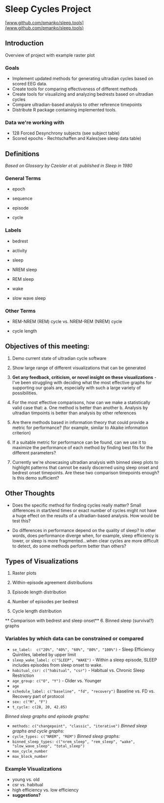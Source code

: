 # Sleep Cycles Project
[www.github.com/pmanko/sleep.tools](www.github.com/pmanko/sleep.tools)

## Introduction 
Overview of project with example raster plot
  
### Goals
- Implement updated methods for generating ultradian cycles based on scored EEG data.
- Create tools for comparing effectiveness of different methods
- Create tools for visualizing and analyzing bedrests based on ultradian cycles
- Compare ultradian-based analysis to other reference timepoints
- Distribute R package containing implemented tools.
  
  
### Data we're working with 
- 128 Forced Desynchrony subjects (see subject table)
- Scored epochs - Rechtschaffen and Kales(see sleep data table)
  

## Definitions 
*Based on Glossary by Czeisler et al. published in Sleep in 1980*

### General Terms
- epoch  

- sequence  

- episode  

- cycle  


### Labels
- bedrest  

- activity  

- sleep  

- NREM sleep  

- REM sleep  

- wake  

- slow wave sleep  


### Other Terms
- REM-NREM (REM) cycle vs. NREM-REM (NREM) cycle  

- cycle length
  
## Objectives of this meeting:
1. Demo current state of ultradian cycle software  

2. Show large range of different visualizations that can be generated  

3. **Get any feedback, criticism, or novel insight on these visualizations** - I've been struggling with deciding what the most effective graphs for supporting our goals are, especially with such a large variety of possibilities.  

4. For the most effective comparisons, how can we make a statistically valid case that:
  a. One method is better than another
  b. Analysis by ultradian timpoints is better than analysis by other references  

5. Are there methods based in information theory that could provide a metric for performance? (for example, similar to Akaike information criterion)  

6. If a suitable metric for performance can be found, can we use it to maximize the performance of each method by finding best fits for the different parameters?  

7. Currently we're showcasing ultradian analysis with binned sleep plots to highlight patterns that cannot be easily discerned using sleep onset and bedrest onset timepoints. Are these two comparison timepoints enough? Is this demo sufficient?  

## Other Thoughts
- Does the specific method for finding cycles really matter? Small differences in start/end times or exact number of cycles might not have a huge effect on the results of a ultradian-based analysis. How would be test this?  

- Do differences in performance depend on the quality of sleep? In other words, does performance diverge when, for example, sleep efficiency is lower, or sleep is more fragmented...when clear cycles are more difficult to detect, do some methods perform better than others?  

## Types of Visualizations
1. Raster plots

2. Within-episode agreement distributions

3. Episode length distribution

4. Number of episodes per bedrest

5. Cycle length distribution

** Comparison with bedrest and sleep onset**
6. Binned sleep (survival?) graphs
 
### Variables by which data can be constrained or compared

- `se_label:  c("20%", "40%", "60%", "80%", "100%")` - Sleep Efficiency Quintiles, labeled by upper limit
- `sleep_wake_label: c("SLEEP", "WAKE")` - Within a sleep episode, SLEEP includes episodes from sleep onset to wake.
- `habitual_csr: c("habitual", "csr")` - Habitual vs. Chronic Sleep Restriction
- `age_group: c("O", "Y")` - Older vs. Younger
- `age`
- `schedule_label: c("baseline", "fd", "recovery")` Baseline vs. FD vs. Recovery part of protocol
- `sex: c("M", "F")`
- `t_cycle: c(28, 20, 42.85)`

*Binned sleep graphs and episode graphs:*
- `methods: c("changepoint", "classic", "iterative")`
*Binned sleep graphs and cycle graphs:*
- `cycle_types: c("NREM", "REM")`
*Binned sleep graphs:*
- `binned_sleep_types: c("nrem_sleep", "rem_sleep", "wake", "slow_wave_sleep", "total_sleep")`
- `max_cycle_number`
- `max_block_number`

### Example Visualizations
- young vs. old
- csr vs. habitual
- high efficiency vs. low efficiency
- **suggestions?**

